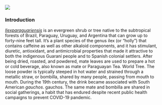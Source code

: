 <a href="https://www.juncture-digital.org"><img src="https://juncture-digital.github.io/juncture/static/images/ve-button.png"></a>

<param ve-config 
       title="Yerba Mate: From Sacred Drink to Caffeinated Star"
       source-image="https://upload.wikimedia.org/wikipedia/commons/b/bf/Timber_between_Larch_Mountain_and_Mount_Hood_%284587520152%29.jpg"
       banner="https://upload.wikimedia.org/wikipedia/commons/b/bf/Timber_between_Larch_Mountain_and_Mount_Hood_%284587520152%29.jpg"
       author="Hannah Hardenbergh"
       layout="vertical">

### Introduction
[_Ilexparaguariensis_](https://powo.science.kew.org/taxon/urn:lsid:ipni.org:names:315555-2) is an evergreen shrub or tree native to the subtropical forests of Brazil, Paraguay, Uruguay, and Argentina that can grow up to forty-nine feet tall. It’s a plant species of the genus ilex (or “holly”) that contains caffeine as well as other alkaloid components, and it has stimulant, diuretic, antioxidant, and antimicrobial properties that made it attractive to both the indigenous Guaraní people and to Spanish colonial settlers. After being dried, roasted, and powdered, mate leaves are used to prepare a hot or cold beverage, also known as mate or Paraguayan Tea. World Tree. The loose powder is typically steeped in hot water and strained through a metallic straw, or bombilla, shared by many people, passing from mouth to mouth. During the 19th century, the drink became associated with South American *gauchos*. gauchos. The same mate and bombilla are shared in social gatherings, a habit that has endured despite recent public health campaigns to prevent COVID-19 pandemic.
<param ve-image label="'Hamatsa Emerging From The Woods', 1914. Photo by E.S. Curtis." description="Photograph" license="public domain" url="https://upload.wikimedia.org/wikipedia/commons/5/52/Hamatsa_shaman.jpg">
<param ve-entity eid="Q155" title="Brazil">
<param ve-entity eid="Q267376" title="World Tree">
<param ve-entity eid="Q210377" title="gauchos">
<param ve-entity eid="Q46429" title=“Guaraní people”>
<param ve-entity eid="Q84263196" title=“COVID-19 pandemic”>



